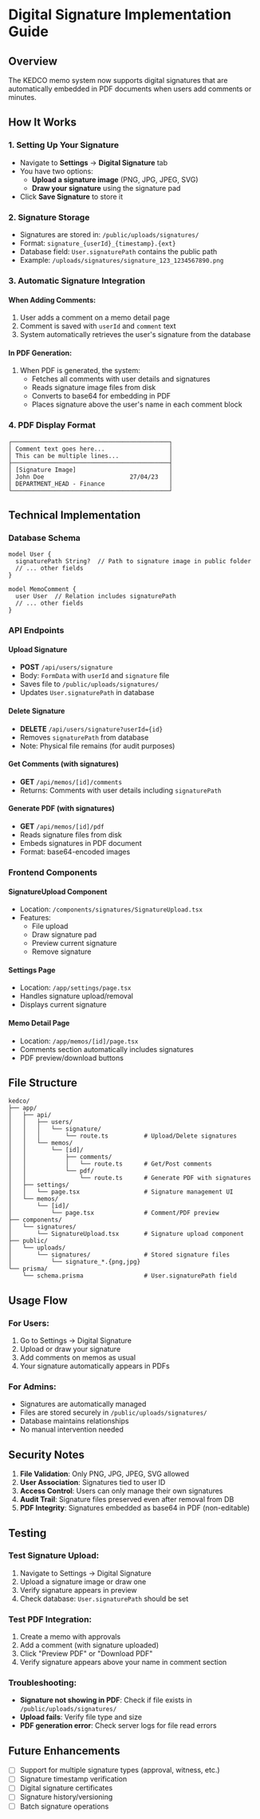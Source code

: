 # Digital Signature Implementation Guide

## Overview
The KEDCO memo system now supports digital signatures that are automatically embedded in PDF documents when users add comments or minutes.

## How It Works

### 1. **Setting Up Your Signature**
- Navigate to **Settings** → **Digital Signature** tab
- You have two options:
  - **Upload a signature image** (PNG, JPG, JPEG, SVG)
  - **Draw your signature** using the signature pad
- Click **Save Signature** to store it

### 2. **Signature Storage**
- Signatures are stored in: `/public/uploads/signatures/`
- Format: `signature_{userId}_{timestamp}.{ext}`
- Database field: `User.signaturePath` contains the public path
- Example: `/uploads/signatures/signature_123_1234567890.png`

### 3. **Automatic Signature Integration**

#### When Adding Comments:
1. User adds a comment on a memo detail page
2. Comment is saved with `userId` and `comment` text
3. System automatically retrieves the user's signature from the database

#### In PDF Generation:
1. When PDF is generated, the system:
   - Fetches all comments with user details and signatures
   - Reads signature image files from disk
   - Converts to base64 for embedding in PDF
   - Places signature above the user's name in each comment block

### 4. **PDF Display Format**

```
┌────────────────────────────────────────────┐
│ Comment text goes here...                  │
│ This can be multiple lines...              │
├────────────────────────────────────────────┤
│ [Signature Image]                          │
│ John Doe                        27/04/23   │
│ DEPARTMENT_HEAD - Finance                  │
└────────────────────────────────────────────┘
```

## Technical Implementation

### Database Schema
```prisma
model User {
  signaturePath String?  // Path to signature image in public folder
  // ... other fields
}

model MemoComment {
  user User  // Relation includes signaturePath
  // ... other fields
}
```

### API Endpoints

#### Upload Signature
- **POST** `/api/users/signature`
- Body: `FormData` with `userId` and `signature` file
- Saves file to `/public/uploads/signatures/`
- Updates `User.signaturePath` in database

#### Delete Signature
- **DELETE** `/api/users/signature?userId={id}`
- Removes `signaturePath` from database
- Note: Physical file remains (for audit purposes)

#### Get Comments (with signatures)
- **GET** `/api/memos/[id]/comments`
- Returns: Comments with user details including `signaturePath`

#### Generate PDF (with signatures)
- **GET** `/api/memos/[id]/pdf`
- Reads signature files from disk
- Embeds signatures in PDF document
- Format: base64-encoded images

### Frontend Components

#### SignatureUpload Component
- Location: `/components/signatures/SignatureUpload.tsx`
- Features:
  - File upload
  - Draw signature pad
  - Preview current signature
  - Remove signature

#### Settings Page
- Location: `/app/settings/page.tsx`
- Handles signature upload/removal
- Displays current signature

#### Memo Detail Page
- Location: `/app/memos/[id]/page.tsx`
- Comments section automatically includes signatures
- PDF preview/download buttons

## File Structure

```
kedco/
├── app/
│   ├── api/
│   │   ├── users/
│   │   │   └── signature/
│   │   │       └── route.ts          # Upload/Delete signatures
│   │   └── memos/
│   │       └── [id]/
│   │           ├── comments/
│   │           │   └── route.ts      # Get/Post comments
│   │           └── pdf/
│   │               └── route.ts      # Generate PDF with signatures
│   ├── settings/
│   │   └── page.tsx                  # Signature management UI
│   └── memos/
│       └── [id]/
│           └── page.tsx              # Comment/PDF preview
├── components/
│   └── signatures/
│       └── SignatureUpload.tsx       # Signature upload component
├── public/
│   └── uploads/
│       └── signatures/               # Stored signature files
│           └── signature_*.{png,jpg}
└── prisma/
    └── schema.prisma                 # User.signaturePath field
```

## Usage Flow

### For Users:
1. Go to Settings → Digital Signature
2. Upload or draw your signature
3. Add comments on memos as usual
4. Your signature automatically appears in PDFs

### For Admins:
- Signatures are automatically managed
- Files are stored securely in `/public/uploads/signatures/`
- Database maintains relationships
- No manual intervention needed

## Security Notes

1. **File Validation**: Only PNG, JPG, JPEG, SVG allowed
2. **User Association**: Signatures tied to user ID
3. **Access Control**: Users can only manage their own signatures
4. **Audit Trail**: Signature files preserved even after removal from DB
5. **PDF Integrity**: Signatures embedded as base64 in PDF (non-editable)

## Testing

### Test Signature Upload:
1. Navigate to Settings → Digital Signature
2. Upload a signature image or draw one
3. Verify signature appears in preview
4. Check database: `User.signaturePath` should be set

### Test PDF Integration:
1. Create a memo with approvals
2. Add a comment (with signature uploaded)
3. Click "Preview PDF" or "Download PDF"
4. Verify signature appears above your name in comment section

### Troubleshooting:
- **Signature not showing in PDF**: Check if file exists in `/public/uploads/signatures/`
- **Upload fails**: Verify file type and size
- **PDF generation error**: Check server logs for file read errors

## Future Enhancements

- [ ] Support for multiple signature types (approval, witness, etc.)
- [ ] Signature timestamp verification
- [ ] Digital signature certificates
- [ ] Signature history/versioning
- [ ] Batch signature operations
